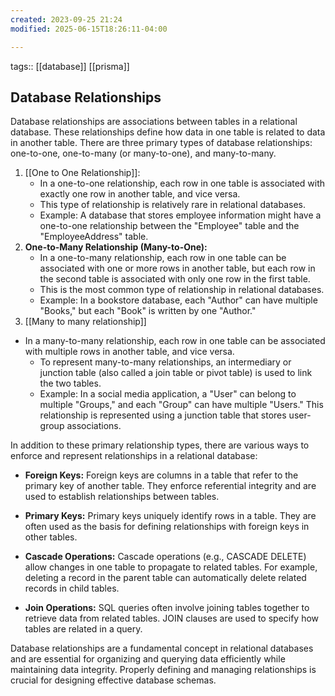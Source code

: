 ```yaml
---
created: 2023-09-25 21:24
modified: 2025-06-15T18:26:11-04:00

---
```

tags:: [[database]] [[prisma]]

## Database Relationships

Database relationships are associations between tables in a relational database. These relationships define how data in one table is related to data in another table. There are three primary types of database relationships: one-to-one, one-to-many (or many-to-one), and many-to-many.

1. [[One to One Relationship]]:
    - In a one-to-one relationship, each row in one table is associated with exactly one row in another table, and vice versa.
    - This type of relationship is relatively rare in relational databases.
    - Example: A database that stores employee information might have a one-to-one relationship between the "Employee" table and the "EmployeeAddress" table.
2. **One-to-Many Relationship (Many-to-One):**
    - In a one-to-many relationship, each row in one table can be associated with one or more rows in another table, but each row in the second table is associated with only one row in the first table.
    - This is the most common type of relationship in relational databases.
    - Example: In a bookstore database, each "Author" can have multiple "Books," but each "Book" is written by one "Author."
3. [[Many to many relationship]]
- In a many-to-many relationship, each row in one table can be associated with multiple rows in another table, and vice versa.
    - To represent many-to-many relationships, an intermediary or junction table (also called a join table or pivot table) is used to link the two tables.
    - Example: In a social media application, a "User" can belong to multiple "Groups," and each "Group" can have multiple "Users." This relationship is represented using a junction table that stores user-group associations.

In addition to these primary relationship types, there are various ways to enforce and represent relationships in a relational database:

- **Foreign Keys:** Foreign keys are columns in a table that refer to the primary key of another table. They enforce referential integrity and are used to establish relationships between tables.

- **Primary Keys:** Primary keys uniquely identify rows in a table. They are often used as the basis for defining relationships with foreign keys in other tables.

- **Cascade Operations:** Cascade operations (e.g., CASCADE DELETE) allow changes in one table to propagate to related tables. For example, deleting a record in the parent table can automatically delete related records in child tables.

- **Join Operations:** SQL queries often involve joining tables together to retrieve data from related tables. JOIN clauses are used to specify how tables are related in a query.


Database relationships are a fundamental concept in relational databases and are essential for organizing and querying data efficiently while maintaining data integrity. Properly defining and managing relationships is crucial for designing effective database schemas.
